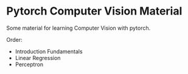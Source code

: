 # Pytorch Computer Vision Material
Some material for learning Computer Vision with pytorch.

Order:
- Introduction Fundamentals
- Linear Regression
- Perceptron
